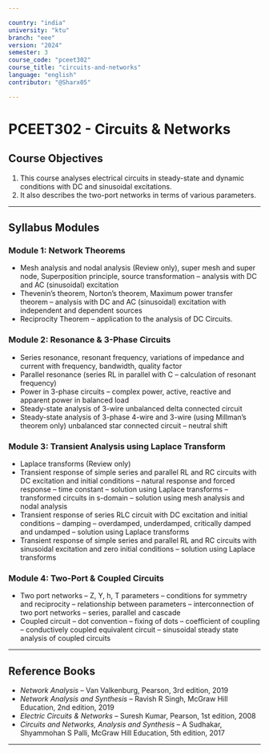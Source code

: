 ```yaml
---

country: "india"
university: "ktu"
branch: "eee"
version: "2024"
semester: 3
course_code: "pceet302"
course_title: "circuits-and-networks"
language: "english"
contributor: "@Sharx05"

---
```


# PCEET302 - Circuits & Networks

## Course Objectives

1. This course analyses electrical circuits in steady-state and dynamic conditions with DC and sinusoidal excitations.
2. It also describes the two-port networks in terms of various parameters.

---

## Syllabus Modules

### Module 1: Network Theorems

- Mesh analysis and nodal analysis (Review only), super mesh and super node, Superposition principle, source transformation – analysis with DC and AC (sinusoidal) excitation  
- Thevenin’s theorem, Norton’s theorem, Maximum power transfer theorem – analysis with DC and AC (sinusoidal) excitation with independent and dependent sources  
- Reciprocity Theorem – application to the analysis of DC Circuits.

### Module 2: Resonance & 3-Phase Circuits

- Series resonance, resonant frequency, variations of impedance and current with frequency, bandwidth, quality factor  
- Parallel resonance (series RL in parallel with C – calculation of resonant frequency)  
- Power in 3-phase circuits – complex power, active, reactive and apparent power in balanced load  
- Steady-state analysis of 3-wire unbalanced delta connected circuit  
- Steady-state analysis of 3-phase 4-wire and 3-wire (using Millman’s theorem only) unbalanced star connected circuit – neutral shift

### Module 3: Transient Analysis using Laplace Transform

- Laplace transforms (Review only)  
- Transient response of simple series and parallel RL and RC circuits with DC excitation and initial conditions – natural response and forced response – time constant – solution using Laplace transforms – transformed circuits in s-domain – solution using mesh analysis and nodal analysis  
- Transient response of series RLC circuit with DC excitation and initial conditions – damping – overdamped, underdamped, critically damped and undamped – solution using Laplace transforms  
- Transient response of simple series and parallel RL and RC circuits with sinusoidal excitation and zero initial conditions – solution using Laplace transforms

### Module 4: Two-Port & Coupled Circuits

- Two port networks – Z, Y, h, T parameters – conditions for symmetry and reciprocity – relationship between parameters – interconnection of two port networks – series, parallel and cascade  
- Coupled circuit – dot convention – fixing of dots – coefficient of coupling – conductively coupled equivalent circuit – sinusoidal steady state analysis of coupled circuits

---

## Reference Books

- *Network Analysis* – Van Valkenburg, Pearson, 3rd edition, 2019  
- *Network Analysis and Synthesis* – Ravish R Singh, McGraw Hill Education, 2nd edition, 2019  
- *Electric Circuits & Networks* – Suresh Kumar, Pearson, 1st edition, 2008  
- *Circuits and Networks, Analysis and Synthesis* – A Sudhakar, Shyammohan S Palli, McGraw Hill Education, 5th edition, 2017

---
